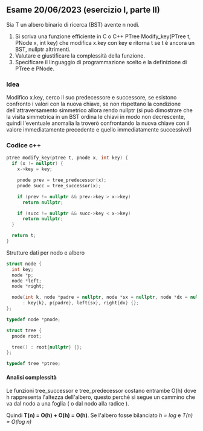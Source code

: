 ## Esame 20/06/2023 (esercizio I, parte II)

Sia T un albero binario di ricerca (BST) avente n nodi.

1. Si scriva una funzione efficiente in C o C++ PTree Modify_key(PTree t, PNode x, int key) che modifica x.key con key e ritorna t se t è ancora un BST, nullptr altrimenti.
2. Valutare e giustificare la complessità della funzione.
3. Specificare il linguaggio di programmazione scelto e la definizione di PTree e PNode.

### Idea

Modifico x.key, cerco il suo predecessore e successore, se esistono confronto i valori con la nuova chiave, se non rispettano la condizione dell'attraversamento simmetrico allora rendo nullptr (si può dimostrare che la visita simmetrica in un BST ordina le chiavi in modo non decrescente, quindi l'eventuale anomalia la troverò confrontando la nuova chiave con il valore immediatamente precedente e quello immediatamente successivo!)

### Codice c++

```c++
ptree modify_key(ptree t, pnode x, int key) {
  if (x != nullptr) {
    x->key = key;

    pnode prev = tree_predecessor(x);
    pnode succ = tree_successor(x);

    if (prev != nullptr && prev->key > x->key)
      return nullptr;

    if (succ != nullptr && succ->key < x->key)
      return nullptr;
  }

  return t;
}
```

Strutture dati per nodo e albero

```c++
struct node {
  int key;
  node *p;
  node *left;
  node *right;

  node(int k, node *padre = nullptr, node *sx = nullptr, node *dx = nullptr)
      : key{k}, p{padre}, left{sx}, right{dx} {};
};

typedef node *pnode;

struct tree {
  pnode root;

  tree() : root{nullptr} {};
};

typedef tree *ptree;
```

#### Analisi complessità

Le funzioni tree_successor e tree_predecessor costano entrambe O(h) dove h rappresenta l'altezza dell'albero, questo perché si segue un cammino che va dal nodo a una foglia ( o dal nodo alla radice ).

Quindi **T(n) = O(h) + O(h) = O(h)**. Se l'albero fosse bilanciato _h = log_ e _T(n) = O(log n)_